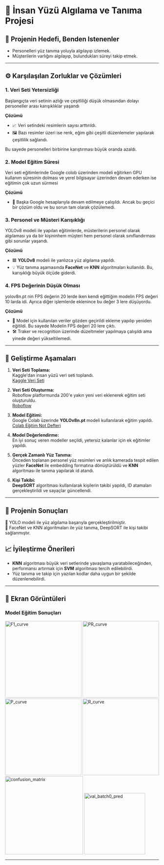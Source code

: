 # 👤 İnsan Yüzü Algılama ve Tanıma Projesi 
## 🎯 Projenin Hedefi, Benden Istenenler
- Personelleri yüz tanıma yoluyla algılayıp izlemek.
- Müşterilerin varlığını algılayıp, bulundukları süreyi takip etmek.
---
## ⚙️ Karşılaşılan Zorluklar ve Çözümleri
### 1. Veri Seti Yetersizliği
Başlangıçta veri setinin azlığı ve çeşitliliği düşük olmasından dolayı personeller arası karışıklıklar yaşandı

**Çözümü**
* 📈 Veri setindeki resimlerin sayısı arttırıldı.
* 🖼️ Bazı resimler üzeri ise renk, eğim gibi çeşitli düzenlemeler yapılarak çeşitlilik sağlandı.

Bu sayede personelleri birbirine karıştırması büyük oranda azaldı.

### 2. Model Eğitim Süresi
Veri seti eğitimlerinde Google colob üzerinden modeli eğitirken GPU kullanım süresinin dolması ve yerel bilgisayar üzerinden devam ederken ise eğitimin çok uzun sürmesi 

**Çözümü**
* 🔄 Başka Google hesaplarıyla devam edilmeye çalışıldı. Ancak bu geçici bir çözüm oldu ve bu sorun tam olarak çözülemedi.

### 3. Personel ve Müsteri Karışıklığı
YOLOv8 modeli ile yapılan eğitimlerde, müsterilerin personel olarak algılaması ya da bir kişininhem müşteri hem personel olarak sınıflandırması gibi sorunlar yaşandı.

**Çözümü**
* 🟦 **YOLOv8** modeli ile yanlızca yüz algılama yapıldı.
* 💡 Yüz tanıma aşamasında **FaceNet** ve **KNN** algoritmaları kullanıldı. Bu, karışıklığı büyük ölçüde giderdi.

### 4. FPS Değerinin Düşük Olması
yolov8n.pt nin FPS değerin 20 lerde iken kendi eğittiğim modelin FPS değeri 10 larda idi. Ayrıca diğer işlemlerde eklenince bu değer 3 lere düşüyordu.

**Çözümü**
* 🚀 Model için kullanılan veriler gözden geçirildi ekleme yapılıp yeniden eğitildi. Bu sayede Modelin FPS değeri 20 lere çıktı.
* 🛠️ Traker ve recognition üzerinde düzeltmeler yapılmaya çalışıldı ama yinede değeri yükseltilemedi.
---

## 🔨 Geliştirme Aşamaları
1. **Veri Seti Toplama:**  
   Kaggle'dan insan yüzü veri seti toplandı.  
   [Kaggle Veri Seti](https://www.kaggle.com/datasets/ashwingupta3012/human-faces/data)

2. **Veri Seti Oluşturma:**  
   Roboflow platformunda 200'e yakın yeni veri eklenerek eğitim seti oluşturuldu.  
   [Roboflow](https://roboflow.com/)

3. **Model Eğitimi:**  
   Google Colab üzerinde **YOLOv8n.pt** modeli kullanılarak eğitim yapıldı.  
   [Colab Eğitim Not Defteri](https://colab.research.google.com/github/roboflow-ai/notebooks/blob/main/notebooks/train-yolov8-object-detection-on-custom-dataset.ipynb#scrollTo=D2YkphuiaE7_)

4. **Model Değerlendirme:**  
   En iyi sonuç veren modeller seçildi, yetersiz kalanlar için ek eğitimler yapıldı.

5. **Gerçek Zamanlı Yüz Tanıma:**  
   Önceden toplanan personel yüz resimleri ve anlık kamerada tespit edilen yüzler **FaceNet** ile embedding formatına dönüştürüldü ve **KNN** algoritması ile tanıma yapılarak id atandı.

6. **Kişi Takibi:**  
   **DeepSORT** algoritması kullanılarak kişilerin takibi yapıldı, ID atamaları gerçekleştirildi ve sayaçlar güncellendi.
---
## 🎉 Projenin Sonuçları

📌 YOLO modeli ile yüz algılama başarıyla gerçekleştirilmiştir.  
📌 FaceNet ve KNN algoritmaları ile yüz tanıma, DeepSORT ile kişi takibi sağlanmıştır.

## 📈 İyileştirme Önerileri

- **KNN** algoritması büyük veri setlerinde yavaşlama yaratabileceğinden, performansı artırmak için **SVM** algoritması tercih edilebilirdi.
- Yüz tanıma ve takip için yazılan kodlar daha uygun bir şekilde düzenlenebilirdi.

---
## 📸 Ekran Görüntüleri
### Model Eğitim Sonuçları
<img src="https://github.com/user-attachments/assets/ca488491-7517-4e4e-a2e1-dda51e5f8da0" alt="F1_curve" width="250" />
<img src="https://github.com/user-attachments/assets/e7950335-6de8-4f14-86d3-b59f5de7ca21" alt="PR_curve" width="250" />
<img src="https://github.com/user-attachments/assets/e96b3fac-6748-4e21-a1b0-1fbce1ef74bf" alt="P_curve" width="250" />
<img src="https://github.com/user-attachments/assets/b5a1e5a1-25ae-4a61-a0d9-5ce5b1a69502" alt="R_curve" width="250" />
<img src="https://github.com/user-attachments/assets/85b30208-b6a2-4b67-bcec-e1233647e54f" alt="confusion_matrix" width="255" />
<img src="https://github.com/user-attachments/assets/b09ab62e-6686-4ff3-9326-87c673f29a86" alt="val_batch0_pred" width="200" />

---
